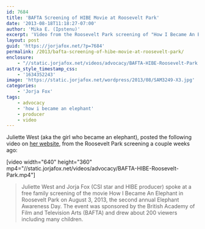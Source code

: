 ```yaml
---
id: 7684
title: 'BAFTA Screening of HIBE Movie at Roosevelt Park'
date: '2013-08-18T11:18:27-07:00'
author: 'Mika E. (Ipstenu)'
excerpt: 'Video from the Roosevelt Park screening of "How I Became An Elephant"'
layout: post
guid: 'https://jorjafox.net/?p=7684'
permalink: /2013/bafta-screening-of-hibe-movie-at-roosevelt-park/
enclosure:
    - "//static.jorjafox.net/videos/advocacy/BAFTA-HIBE-Roosevelt-Park.mp4\n117726209\nvideo/mp4\n"
astra_style_timestamp_css:
    - '1634352243'
image: 'https://static.jorjafox.net/wordpress/2013/08/SAM3249-X3.jpg'
categories:
    - 'Jorja Fox'
tags:
    - advocacy
    - 'how i became an elephant'
    - producer
    - video
---
```


Juliette West (aka the girl who became an elephant), posted the following video on <a href="http://juliettespeaks.org/bafta-screening-of-hibe-movie-at-roosevelt-park/">her website</a>, from the Roosevelt Park screening a couple weeks ago:

[video width="640" height="360" mp4="//static.jorjafox.net/videos/advocacy/BAFTA-HIBE-Roosevelt-Park.mp4"]
<blockquote>Juliette West and Jorja Fox (CSI star and HIBE producer) spoke at a free family screening of the movie How I Became An Elephant in Roosevelt Park on August 3, 2013, the second annual Elephant Awareness Day. The event was sponsored by the British Academy of Film and Television Arts (BAFTA) and drew about 200 viewers including many children.</blockquote>